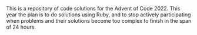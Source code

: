 This is a repository of code solutions for the Advent of Code 2022.
This year the plan is to do solutions using Ruby, and to stop actively participating when problems and their solutions become too complex to finish in the span of 24 hours.
